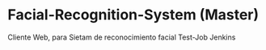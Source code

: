 # Facial-Recognition-System (Master)
Cliente Web, para Sietam de reconocimiento facial
Test-Job Jenkins
